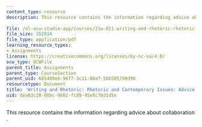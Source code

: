 ```yaml
---
content_type: resource
description: This resource contains the information regarding advice about collaboration
  .
file: /ol-ocw-studio-app/courses/21w-011-writing-and-rhetoric-rhetoric-and-contemporary-issues-fall-2015/dea83c2808bc9602fc8945e0c7bd1d5e_MIT21W_011F15_advice.pdf
file_size: 352914
file_type: application/pdf
learning_resource_types:
- Assignments
license: https://creativecommons.org/licenses/by-nc-sa/4.0/
ocw_type: OCWFile
parent_title: Assignments
parent_type: CourseSection
parent_uid: 685480e6-96f7-3c11-88af-5bb5057d8d98
resourcetype: Document
title: 'Writing and Rhetoric: Rhetoric and Contemporary Issues: Advice About Collaboration'
uid: dea83c28-08bc-9602-fc89-45e0c7bd1d5e
---
```

This resource contains the information regarding advice about collaboration .